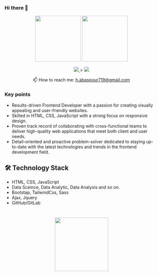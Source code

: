 ### Hi there 👋

<!--
**HesamOdinAbbaspour/HesamOdinAbbaspour** is a ✨ _special_ ✨ repository because its `README.md` (this file) appears on your GitHub profile.

Here are some ideas to get you started:


    👋 Hi, I’m @hes719 and I have a master's degree in electrical control engineering.
    👀 I'm interested in Web Design, Responsive design, Data Science, Machine learning, and basically anything related to artificial intelligence.
    🌱 I’m currently learning Raect.js and Tailwind Css .
    💞️ I’m looking to collaborate on with companies where respect is paramount and I can take steps towards the realization of individual and team progress by carrying out the intended projects.
    📫 My email address is h.abbaspour719@gmail.com and the other communication link is linkedin.com/in/hesam-abbaspour.
-->

<p align='center'>
   <a href="https://github-readme-stats.vercel.app/api?username=romankh3&show_icons=true&count_private=true"><img
           height=150
           src="https://github-readme-stats.vercel.app/api?username=romankh3&show_icons=true&count_private=true"/></a>
   <a href="https://github.com/romankh3/github-readme-stats"><img height=150
                                                                  src="https://github-readme-stats.vercel.app/api/top-langs/?username=romankh3&layout=compact"/></a>
</p>

<p align='center'>
   <a href="https://www.linkedin.com/in/hesam-abbaspour/">
       <img src="https://img.shields.io/badge/linkedin-%230077B5.svg?&style=for-the-badge&logo=linkedin&logoColor=white"/>
   </a>>
   <a href="https://t.me/Hesam_Abbaspour">
       <img src="https://img.shields.io/badge/Telegram-2CA5E0?style=for-the-badge&logo=telegram&logoColor=white"/>
   </a>
<p align='center'>
   📫 How to reach me: <a href='h.abaspour719@gmail.com'>h.abaspour719@gmail.com</a>
</p>


### Key points
*   Results-driven Frontend Developer with a passion for creating visually appealing and user-friendly websites. 
*   Skilled in HTML, CSS, JavaScript with a strong focus on responsive design.
*   Proven track record of collaborating with cross-functional teams to deliver high-quality web applications that meet both client and user needs.
*   Detail-oriented and proactive problem-solver dedicated to staying up-to-date with the latest technologies and trends in the frontend development field.

## 🛠 Technology Stack
*   HTML, CSS, JavaScript
*   Data Sceince, Data Analytic, Data Analysis and so on.
*   Bootstap, TailwindCss, Sass
*   Ajax, Jquery
*   GitHub/GitLab



<div align="center" style="margin: 40px 0">
   <a href="https://github.com/romankh3/github-profile-views-counter">
       <img width="175px" src="https://komarev.com/ghpvc/?username=romankh3&color=DE002D">
   </a>
</div>

